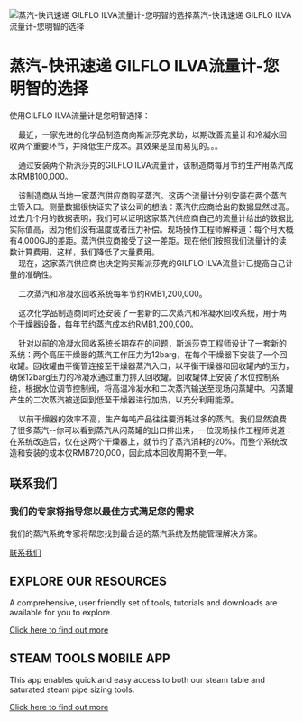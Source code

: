 
![蒸汽-快讯速递 GILFLO ILVA流量计-您明智的选择](/d/file/p/2015-04-20/fa7e21ea26498c60f21be966388fba47.jpg)蒸汽-快讯速递 GILFLO ILVA流量计-您明智的选择

# 蒸汽-快讯速递 GILFLO ILVA流量计-您明智的选择

使用GILFLO ILVA流量计是您明智选择：

    最近，一家先进的化学品制造商向斯派莎克求助，以期改善流量计和冷凝水回收两个重要环节，并降低生产成本。其效果是显而易见的。。。

    通过安装两个斯派莎克的GILFLO ILVA流量计，该制造商每月节约生产用蒸汽成本RMB100,000。

    该制造商从当地一家蒸汽供应商购买蒸汽。这两个流量计分别安装在两个蒸汽主管入口。测量数据很快证实了该公司的想法：蒸汽供应商给出的数据显然过高。过去几个月的数据表明，我们可以证明这家蒸汽供应商自己的流量计给出的数据比实际值高，因为他们没有温度或者压力补偿。现场操作工程师解释道：每个月大概有4,000GJ的差距。蒸汽供应商接受了这一差距。现在他们按照我们流量计的读数计算费用，这样，我们降低了大量费用。  
    现在，这家蒸汽供应商也决定购买斯派莎克的GILFLO ILVA流量计已提高自己计量的准确性。

    二次蒸汽和冷凝水回收系统每年节约RMB1,200,000。

    这次化学品制造商同时还安装了一套新的二次蒸汽和冷凝水回收系统，用于两个干燥器设备，每年节约蒸汽成本约RMB1,200,000。

    针对以前的冷凝水回收系统长期存在的问题，斯派莎克工程师设计了一套新的系统：两个高压干燥器的蒸汽工作压力为12barg，在每个干燥器下安装了一个回收罐。回收罐由平衡管连接至干燥器蒸汽入口，以平衡干燥器和回收罐内的压力，确保12barg压力的冷凝水通过重力排入回收罐。回收罐体上安装了水位控制系统，根据水位调节控制阀，将高温冷凝水和二次蒸汽输送至现场闪蒸罐中。闪蒸罐产生的二次蒸汽被送回到低至干燥器进行加热，以充分利用能源。

    以前干燥器的效率不高，生产每吨产品往往要消耗过多的蒸汽。我们显然浪费了很多蒸汽--你可以看到蒸汽从闪蒸罐的出口排出来，一位现场操作工程师说道：在系统改造后，仅在这两个干燥器上，就节约了蒸汽消耗的20%。而整个系统改造和安装的成本仅RMB720,000，因此成本回收周期不到一年。  

## 联系我们

### 我们的专家将指导您以最佳方式满足您的需求

我们的蒸汽系统专家将帮您找到最合适的蒸汽系统及热能管理解决方案。

[联系我们](/Contact/)

## EXPLORE OUR RESOURCES

A comprehensive, user friendly set of tools, tutorials and downloads are available for you to explore.

[Click here to find out more](#)

## STEAM TOOLS MOBILE APP

This app enables quick and easy access to both our steam table and saturated steam pipe sizing tools.

[Click here to find out more](#)

